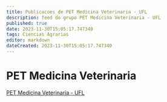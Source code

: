 ```yaml
---
title: Publicacoes de PET Medicina Veterinaria - UFL 
description: feed do grupo PET Medicina Veterinaria - UFL
published: true
date: 2023-11-30T15:05:17.747340
tags: Ciencias Agrarias
editor: markdown
dateCreated: 2023-11-30T15:05:17.747340
---
```


# PET Medicina Veterinaria
[PET Medicina Veterinaria - UFL](/grupo/250PETMedicinaVeterinariaUFL)